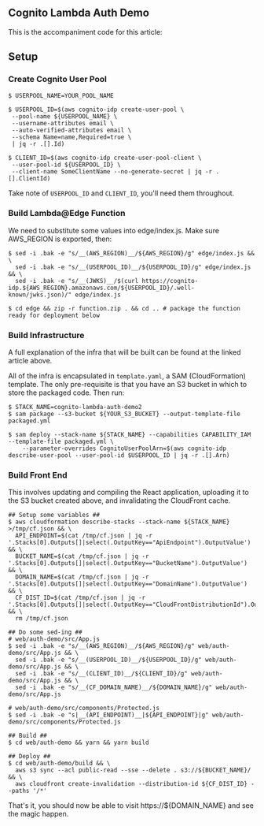 ## Cognito Lambda Auth Demo

This is the accompaniment code for this article: <link to go here>

## Setup

### Create Cognito User Pool

```
$ USERPOOL_NAME=YOUR_POOL_NAME

$ USERPOOL_ID=$(aws cognito-idp create-user-pool \
 --pool-name ${USERPOOL_NAME} \
 --username-attributes email \
 --auto-verified-attributes email \
 --schema Name=name,Required=true \
 | jq -r .[].Id)

$ CLIENT_ID=$(aws cognito-idp create-user-pool-client \
 --user-pool-id ${USERPOOL_ID} \
 --client-name SomeClientName --no-generate-secret | jq -r .[].ClientId)
```

Take note of `USERPOOL_ID` and `CLIENT_ID`, you'll need them throughout.

### Build Lambda@Edge Function

We need to substitute some values into edge/index.js. Make sure AWS_REGION is exported, then:

```
$ sed -i .bak -e "s/__(AWS_REGION)__/${AWS_REGION}/g" edge/index.js && \
  sed -i .bak -e "s/__(USERPOOL_ID)__/${USERPOOL_ID}/g" edge/index.js && \
  sed -i .bak -e "s/__(JWKS)__/$(curl https://cognito-idp.${AWS_REGION}.amazonaws.com/${USERPOOL_ID}/.well-known/jwks.json)/" edge/index.js

$ cd edge && zip -r function.zip . && cd .. # package the function ready for deployment below
```

### Build Infrastructure

A full explanation of the infra that will be built can be found at the linked article above.

All of the infra is encapsulated in `template.yaml`, a SAM (CloudFormation) template. The only pre-requisite is that you
have an S3 bucket in which to store the packaged code. Then run:

```
$ STACK_NAME=cognito-lambda-auth-demo2
$ sam package --s3-bucket ${YOUR_S3_BUCKET} --output-template-file packaged.yml

$ sam deploy --stack-name ${STACK_NAME} --capabilities CAPABILITY_IAM --template-file packaged.yml \
    --parameter-overrides CognitoUserPoolArn=$(aws cognito-idp describe-user-pool --user-pool-id $USERPOOL_ID | jq -r .[].Arn)
```

### Build Front End

This involves updating and compiling the React application, uploading it to the S3 bucket created above, and
invalidating the CloudFront cache.

```
## Setup some variables ##
$ aws cloudformation describe-stacks --stack-name ${STACK_NAME} >/tmp/cf.json && \
  API_ENDPOINT=$(cat /tmp/cf.json | jq -r '.Stacks[0].Outputs[]|select(.OutputKey=="ApiEndpoint").OutputValue') && \
  BUCKET_NAME=$(cat /tmp/cf.json | jq -r '.Stacks[0].Outputs[]|select(.OutputKey=="BucketName").OutputValue') && \
  DOMAIN_NAME=$(cat /tmp/cf.json | jq -r '.Stacks[0].Outputs[]|select(.OutputKey=="DomainName").OutputValue') && \
  CF_DIST_ID=$(cat /tmp/cf.json | jq -r '.Stacks[0].Outputs[]|select(.OutputKey=="CloudFrontDistributionId").OutputValue') && \
  rm /tmp/cf.json

## Do some sed-ing ##
# web/auth-demo/src/App.js
$ sed -i .bak -e "s/__(AWS_REGION)__/${AWS_REGION}/g" web/auth-demo/src/App.js && \
  sed -i .bak -e "s/__(USERPOOL_ID)__/${USERPOOL_ID}/g" web/auth-demo/src/App.js && \
  sed -i .bak -e "s/__(CLIENT_ID)__/${CLIENT_ID}/g" web/auth-demo/src/App.js && \
  sed -i .bak -e "s/__(CF_DOMAIN_NAME)__/${DOMAIN_NAME}/g" web/auth-demo/src/App.js

# web/auth-demo/src/components/Protected.js
$ sed -i .bak -e "s|__(API_ENDPOINT)__|${API_ENDPOINT}|g" web/auth-demo/src/components/Protected.js

## Build ##
$ cd web/auth-demo && yarn && yarn build

## Deploy ##
$ cd web/auth-demo/build && \
  aws s3 sync --acl public-read --sse --delete . s3://${BUCKET_NAME}/ && \
  aws cloudfront create-invalidation --distribution-id ${CF_DIST_ID} --paths '/*'

```

That's it, you should now be able to visit https://${DOMAIN_NAME} and see the magic happen.
